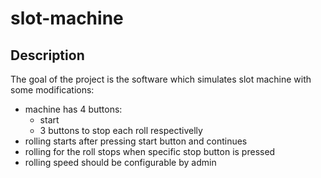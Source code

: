 # slot-machine
## Description
The goal of the project is the software which simulates slot machine with some modifications:
- machine has 4 buttons:
    - start 
    - 3 buttons to stop each roll respectivelly
- rolling starts after pressing start button and continues
- rolling for the roll stops when specific stop button is pressed
- rolling speed should be configurable by admin
